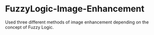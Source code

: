 # FuzzyLogic-Image-Enhancement
Used three different methods of image enhancement depending on the concept of Fuzzy Logic.
